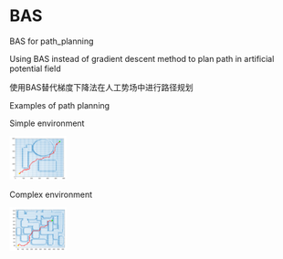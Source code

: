 # BAS
BAS for path_planning

Using BAS instead of gradient descent method to plan path in artificial potential field

使用BAS替代梯度下降法在人工势场中进行路径规划

Examples of path planning

Simple environment

<img src="https://github.com/Ranger76X/BAS/blob/main/Nav_succeed_2.png" width="100px">

Complex environment

<img src="https://github.com/Ranger76X/BAS/blob/main/Nav_succeed.png" width="100px">

